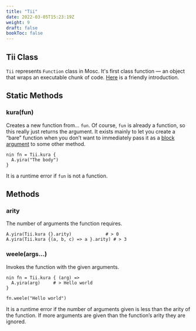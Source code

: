 ```yaml
---
title: "Tii"
date: 2022-03-05T15:23:19Z
weight: 9
draft: false
bookToc: false
---
```


## **Tii Class**
`Tii` represents `Function` class in Mosc. It's first class function — an object that wraps an executable chunk of code. [Here](/docs/functions) is a friendly introduction.  

## **Static Methods**

### **kura(fun)**

Creates a new function from… `fun`. Of course, `fun` is already a function, so this really just returns the argument. It exists mainly to let you create a “bare” function when you don’t want to immediately pass it as a [block argument](/docs/functions#block-arguments) to some other method.

```mosc
nin fn = Tii.kura {
  A.yira("The body")
}
```

It is a runtime error if `fun` is not a function.

## **Methods**

### **arity**

The number of arguments the function requires.

```mosc
A.yira(Tii.kura {}.arity)             # > 0
A.yira(Tii.kura {(a, b, c) => a }.arity) # > 3
```

### **weele(args...)**

Invokes the function with the given arguments.

```mosc
nin fn = Tii.kura { (arg) =>
  A.yira(arg)     # > Hello world
}

fn.weele("Hello world")
```
It is a runtime error if the number of arguments given is less than the arity of the function. If more arguments are given than the function’s arity they are ignored.